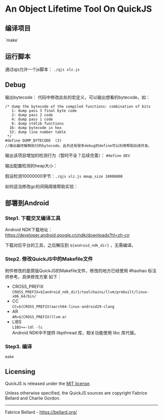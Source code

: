 <h1>An Object Lifetime Tool On QuickJS</h1>

<h2>编译项目</h2>
`make`

<h2>运行脚本</h2>

通过qjs允许一个js脚本： `./qjs xlz.js`

<h2>Debug</h2>

输出bytecode：
代码中修改此处的宏定义，可以输出想看的bytecode，如：
```
/* dump the bytecode of the compiled functions: combination of bits
   1: dump pass 3 final byte code
   2: dump pass 2 code
   4: dump pass 1 code
   8: dump stdlib functions
  16: dump bytecode in hex
  32: dump line number table
 */
#define DUMP_BYTECODE  (3)
//输出最终解释执行的bytecode，此外还有很多debug的define可以利用帮助后续开发。
```

输出该项目增加的检测行为（暂时不全？后续完善）：
`#define DEV`

输出配置检测的heap大小：

假设检测10000000字节：`./qjs xlz.js mmap_size 10000000`


如何适当修改gc的间隔阈值帮助实验：

<h2>部署到Android</h2>  

### Step1. 下载交叉编译工具
Android NDK下载地址：https://developer.android.google.cn/ndk/downloads?hl=zh-cn  

下载对应平台的工具，之后解压到 `${android_ndk_dir}` ，无需编译。
### Step2. 修改QuickJS中的Makefile文件
附件修改的是原版QuickJS的Makefile文件，修改的地方已经使用 #haohao 标注供参考。具体修改方案
如下：
* CROSS_PREFIX
  ```CROSS_PREFIX=${android_ndk_dir}/toolchains/llvm/prebuilt/linux-x86_64/bin/```
* CC  
  ```CC=$(CROSS_PREFIX)aarch64-linux-android29-clang```
* AR  
  `AR=$(CROSS_PREFIX)llvm-ar`
* LIBS  
  `LIBS+=-ldl -lc`  
Android NDK中不提供 libpthread 库，相关功能使用 libc 库代替。
### Step3. 编译
```make```

<h2>Licensing</h2>

QuickJS is released under
the <a href="https://opensource.org/licenses/MIT">MIT license</a>.
<p>
Unless otherwise specified, the QuickJS sources are copyright Fabrice
Bellard and Charlie Gordon.

<hr>
Fabrice Bellard - <a href="https://bellard.org">https://bellard.org/</a>
